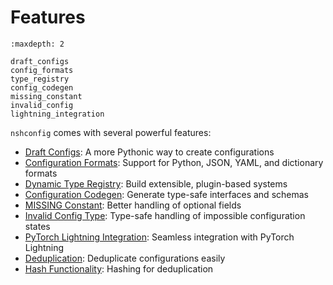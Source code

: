 # Features

```{toctree}
:maxdepth: 2

draft_configs
config_formats
type_registry
config_codegen
missing_constant
invalid_config
lightning_integration
```

`nshconfig` comes with several powerful features:

- [Draft Configs](draft_configs.md): A more Pythonic way to create configurations
- [Configuration Formats](config_formats.md): Support for Python, JSON, YAML, and dictionary formats
- [Dynamic Type Registry](type_registry.md): Build extensible, plugin-based systems
- [Configuration Codegen](config_codegen.md): Generate type-safe interfaces and schemas
- [MISSING Constant](missing_constant.md): Better handling of optional fields
- [Invalid Config Type](invalid_config.md): Type-safe handling of impossible configuration states
- [PyTorch Lightning Integration](lightning_integration.md): Seamless integration with PyTorch Lightning
- [Deduplication](deduplication.md): Deduplicate configurations easily
- [Hash Functionality](hash_functionality.md): Hashing for deduplication
